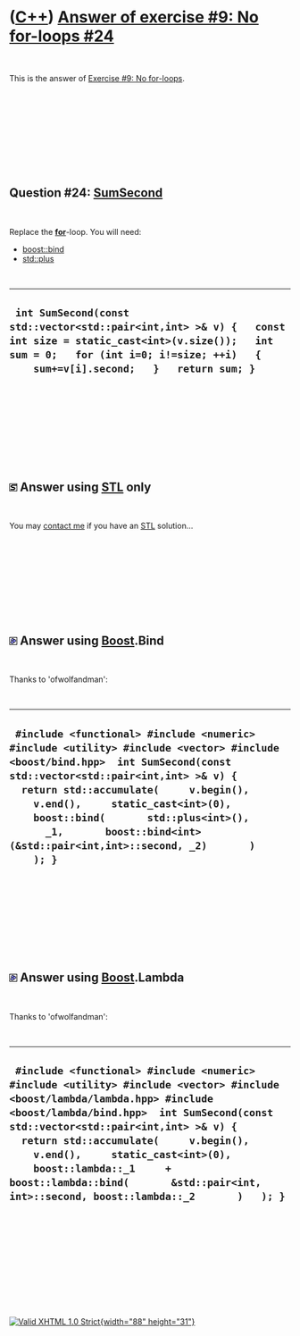 



 

 

 

 

 

([C++](Cpp.htm)) [Answer of exercise \#9: No for-loops \#24](CppExerciseNoForLoopsAnswer24.htm)
===============================================================================================

 

This is the answer of [Exercise \#9: No
for-loops](CppExerciseNoForLoops.htm).

 

 

 

 

 

Question \#24: [SumSecond](CppSumSecond.htm)
--------------------------------------------

 

Replace the **[for](CppFor.htm)**-loop. You will need:

-   [boost::bind](CppBind.htm)
-   [std::plus](CppPlus.htm)

 

  ---------------------------------------------------------------------------------------------------------------------------------------------------------------------------------------------------------
  ` int SumSecond(const std::vector<std::pair<int,int> >& v) {   const int size = static_cast<int>(v.size());   int sum = 0;   for (int i=0; i!=size; ++i)   {     sum+=v[i].second;   }   return sum; }`
  ---------------------------------------------------------------------------------------------------------------------------------------------------------------------------------------------------------

 

 

 

 

 

![STL](PicStl.png) Answer using [STL](CppStl.htm) only
------------------------------------------------------

 

You may [contact me](Contact.htm) if you have an [STL](CppStl.htm)
solution...

 

 

 

 

 

![Boost](PicBoost.png) Answer using [Boost](CppBoost.htm).Bind
--------------------------------------------------------------

 

Thanks to 'ofwolfandman':

 

  -----------------------------------------------------------------------------------------------------------------------------------------------------------------------------------------------------------------------------------------------------------------------------------------------------------------------------------------------------------------------------------
  ` #include <functional> #include <numeric> #include <utility> #include <vector> #include <boost/bind.hpp>  int SumSecond(const std::vector<std::pair<int,int> >& v) {   return std::accumulate(     v.begin(),     v.end(),     static_cast<int>(0),     boost::bind(       std::plus<int>(),       _1,       boost::bind<int>(&std::pair<int,int>::second, _2)       )     ); }`
  -----------------------------------------------------------------------------------------------------------------------------------------------------------------------------------------------------------------------------------------------------------------------------------------------------------------------------------------------------------------------------------

 

 

 

 

 

![Boost](PicBoost.png) Answer using [Boost](CppBoost.htm).Lambda
----------------------------------------------------------------

 

Thanks to 'ofwolfandman':

 

  -----------------------------------------------------------------------------------------------------------------------------------------------------------------------------------------------------------------------------------------------------------------------------------------------------------------------------------------------------------------------------------------------------------------------
  ` #include <functional> #include <numeric> #include <utility> #include <vector> #include <boost/lambda/lambda.hpp> #include <boost/lambda/bind.hpp>  int SumSecond(const std::vector<std::pair<int,int> >& v) {   return std::accumulate(     v.begin(),     v.end(),     static_cast<int>(0),     boost::lambda::_1     + boost::lambda::bind(       &std::pair<int, int>::second, boost::lambda::_2       )   ); }`
  -----------------------------------------------------------------------------------------------------------------------------------------------------------------------------------------------------------------------------------------------------------------------------------------------------------------------------------------------------------------------------------------------------------------------

 

 

 

 

 





 

[![Valid XHTML 1.0 Strict](valid-xhtml10.png){width="88"
height="31"}](http://validator.w3.org/check?uri=referer)
